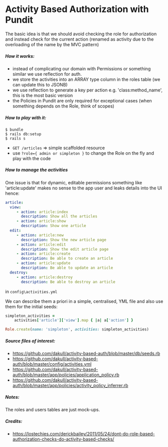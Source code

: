 # Activity Based Authorization with Pundit

The basic idea is that we should avoid checking the role for authorization and instead check for the current action (renamed as activity due to the overloading of the name by the MVC pattern)

##### How it works:

- instead of complicating our domain with Permissions or something similar we use reflection for auth.
- we store the activities into an ARRAY type column in the roles table (we can update this to JSONB)
- we use reflection to generate a key per action e.g. 'class:method_name', this is the most basic version
- the Policies in Pundit are only required for exceptional cases (when something depends on the Role, think of scopes)

##### How to play with it:

```
$ bundle
$ rails db:setup
$ rails s
```

- `GET /articles` => simple scaffolded resource
- use `?role={ admin or simpleton }` to change the Role on the fly and play with the code

##### How to manage the activities

One issue is that for dynamic, editable permissions something like 'article:update' makes no sense to the app user and leaks details into the UI hence:

```yaml
article:
  view:
     - action: article:index
       description: Show all the articles
     - action: article:show
       description: Show one article
  edit:
     - action: article:new
       description: Show the new article page
     - action: article:edit
       description: Show the edit article page
     - action: article:create
       description: Be able to create an article
     - action: article:update
       description: Be able to update an article
  destroy:
     - action: article:destroy
       description: Be able to destroy an article
```

in `config\activities.yml`

We can describe them a priori in a simple, centralised, YML file and also use them for the initial seeds:

```ruby
simpleton_activities =
    activities['article']['view'].map { |a| a['action'] }

Role.create(name: 'simpleton', activities: simpleton_activities)
```

##### Source files of interest:

- https://github.com/dakull/activity-based-auth/blob/master/db/seeds.rb
- https://github.com/dakull/activity-based-auth/blob/master/config/activities.yml
- https://github.com/dakull/activity-based-auth/blob/master/app/policies/application_policy.rb
- https://github.com/dakull/activity-based-auth/blob/master/app/policies/activity_policy_inferrer.rb

##### Notes:

The roles and users tables are just mock-ups.

##### Credits:

- https://lostechies.com/derickbailey/2011/05/24/dont-do-role-based-authorization-checks-do-activity-based-checks/
